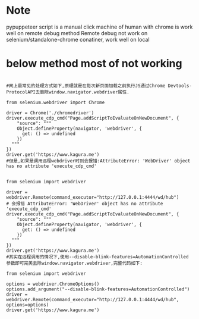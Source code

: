 # Note
pypuppeteer script is a manual click machine of human with chrome is work well on remote debug method
Remote debug not work on selenium/standalone-chrome conatiner, work well on local 


# below method most of not working
```

#网上最常见的处理方式如下,原理就是在每次新页面加载之前执行JS通过Chrome Devtools-ProtocolAPI去删除window.navigator.webdriver属性.

from selenium.webdriver import Chrome
 
driver = Chrome('./chromedriver')
driver.execute_cdp_cmd("Page.addScriptToEvaluateOnNewDocument", {
    "source": """
    Object.defineProperty(navigator, 'webdriver', {
      get: () => undefined
    })
  """
})
driver.get('https://www.kagura.me')
#但是,如果是调用远程webdriver时则会报错:AttributeError: 'WebDriver' object has no attribute 'execute_cdp_cmd'


from selenium import webdriver
 
driver = webdriver.Remote(command_executor="http://127.0.0.1:4444/wd/hub")
# 会报错 AttributeError: 'WebDriver' object has no attribute 'execute_cdp_cmd'
driver.execute_cdp_cmd("Page.addScriptToEvaluateOnNewDocument", {
    "source": """
    Object.defineProperty(navigator, 'webdriver', {
      get: () => undefined
    })
  """
})
driver.get('https://www.kagura.me')
#其实在远程调用的情况下,使用--disable-blink-features=AutomationControlled 参数即可完美去除window.navigator.webdriver,完整代码如下:

from selenium import webdriver
 
options = webdriver.ChromeOptions()
options.add_argument("--disable-blink-features=AutomationControlled")
driver = webdriver.Remote(command_executor="http://127.0.0.1:4444/wd/hub", options=options)
driver.get('https://www.kagura.me')
```


